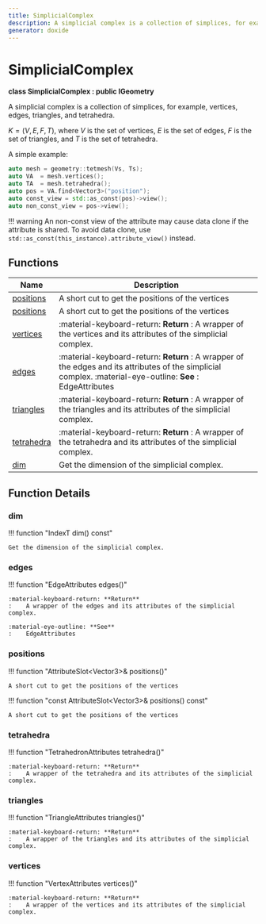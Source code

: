 ```yaml
---
title: SimplicialComplex
description: A simplicial complex is a collection of simplices, for example, vertices, edges, triangles, and tetrahedra.
generator: doxide
---
```



# SimplicialComplex

**class SimplicialComplex : public IGeometry**



A simplicial complex is a collection of simplices, for example, vertices, edges, triangles, and tetrahedra.

$K = (V, E, F, T)$, where $V$ is the set of vertices, $E$ is the set of edges,
$F$ is the set of triangles, and $T$ is the set of tetrahedra.

A simple example:
```cpp
auto mesh = geometry::tetmesh(Vs, Ts);
auto VA  = mesh.vertices();
auto TA  = mesh.tetrahedra();
auto pos = VA.find<Vector3>("position");
auto const_view = std::as_const(pos)->view();
auto non_const_view = pos->view();
```

!!! warning
     An non-const view of the attribute may cause data clone if the attribute is shared.
    To avoid data clone, use `std::as_const(this_instance).attribute_view()` instead.




## Functions

| Name | Description |
| ---- | ----------- |
| [positions](#positions) | A short cut to get the positions of the vertices  |
| [positions](#positions) | A short cut to get the positions of the vertices  |
| [vertices](#vertices) |  :material-keyboard-return: **Return** :    A wrapper of the vertices and its attributes of the simplicial complex.  |
| [edges](#edges) |  :material-keyboard-return: **Return** :    A wrapper of the edges and its attributes of the simplicial complex. :material-eye-outline: **See** :    EdgeAttributes  |
| [triangles](#triangles) |  :material-keyboard-return: **Return** :    A wrapper of the triangles and its attributes of the simplicial complex.  |
| [tetrahedra](#tetrahedra) |  :material-keyboard-return: **Return** :    A wrapper of the tetrahedra and its attributes of the simplicial complex.  |
| [dim](#dim) | Get the dimension of the simplicial complex.  |

## Function Details

### dim<a name="dim"></a>
!!! function "IndexT dim() const"

    
    
    Get the dimension of the simplicial complex.
        
    
    
    

### edges<a name="edges"></a>
!!! function "EdgeAttributes edges()"

    
    
    :material-keyboard-return: **Return**
    :    A wrapper of the edges and its attributes of the simplicial complex.
    
    :material-eye-outline: **See**
    :    EdgeAttributes
    
    

### positions<a name="positions"></a>
!!! function "AttributeSlot&lt;Vector3&gt;&amp; positions()"

    
    
    A short cut to get the positions of the vertices
         
    
    
    

!!! function "const AttributeSlot&lt;Vector3&gt;&amp; positions() const"

    
    
    A short cut to get the positions of the vertices
         
    
    
    

### tetrahedra<a name="tetrahedra"></a>
!!! function "TetrahedronAttributes tetrahedra()"

    
    
    :material-keyboard-return: **Return**
    :    A wrapper of the tetrahedra and its attributes of the simplicial complex.
    
    

### triangles<a name="triangles"></a>
!!! function "TriangleAttributes triangles()"

    
    
    :material-keyboard-return: **Return**
    :    A wrapper of the triangles and its attributes of the simplicial complex.
    
    
    

### vertices<a name="vertices"></a>
!!! function "VertexAttributes vertices()"

    
    
    :material-keyboard-return: **Return**
    :    A wrapper of the vertices and its attributes of the simplicial complex.
    
    


